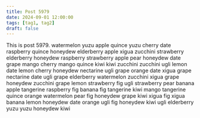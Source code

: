 ```yaml
---
title: Post 5979
date: 2024-09-01 12:00:00
tags: [tag1, tag2]
draft: false
---
```

This is post 5979.
watermelon
yuzu
apple
quince
yuzu
cherry
date
raspberry
quince
honeydew
elderberry
apple
xigua
zucchini
strawberry
elderberry
honeydew
raspberry
strawberry
apple
pear
honeydew
date
grape
mango
cherry
mango
quince
kiwi
kiwi
zucchini
zucchini
ugli
lemon
date
lemon
cherry
honeydew
nectarine
ugli
grape
orange
date
xigua
grape
nectarine
date
ugli
grape
elderberry
watermelon
zucchini
xigua
grape
honeydew
zucchini
grape
lemon
strawberry
fig
ugli
strawberry
pear
banana
apple
tangerine
raspberry
fig
banana
fig
tangerine
kiwi
mango
tangerine
quince
orange
watermelon
pear
fig
honeydew
grape
kiwi
xigua
fig
xigua
banana
lemon
honeydew
date
orange
ugli
fig
honeydew
kiwi
ugli
elderberry
yuzu
yuzu
honeydew
kiwi
